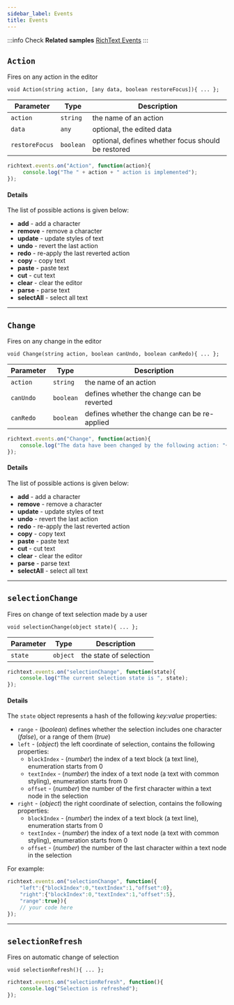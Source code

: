 ```yaml
---
sidebar_label: Events 
title: Events
---
```


:::info
Check **Related samples** [RichText Events](https://snippet.dhtmlx.com/sb5qipjz)
:::

## `Action`

Fires on any action in the editor

`void Action(string action, [any data, boolean restoreFocus]){ ... };`

| Parameter      | Type      | Description                                        |
| -------------- | --------- | -------------------------------------------------- |
| `action`       | `string`  | the name of an action                              |
| `data`         | `any`     | optional, the edited data                          |
| `restoreFocus` | `boolean` | optional, defines whether focus should be restored |


```js 
richtext.events.on("Action", function(action){
     console.log("The " + action + " action is implemented");
});
```

#### Details
The list of possible actions is given below:

- **add** - add a character
- **remove** - remove a character
- **update** - update styles of text
- **undo** - revert the last action
- **redo** - re-apply the last reverted action
- **copy** - copy text
- **paste** - paste text
- **cut** - cut text
- **clear** - clear the editor
- **parse** - parse text
- **selectAll** - select all text
___

## `Change`

Fires on any change in the editor

`void Change(string action, boolean canUndo, boolean canRedo){ ... };`

| Parameter | Type      | Description                                  |
| --------- | --------- | -------------------------------------------- |
| `action`  | `string`  | the name of an action                        |
| `canUndo` | `boolean` | defines whether the change can be reverted   |
| `canRedo` | `boolean` | defines whether the change can be re-applied |


```js 
richtext.events.on("Change", function(action){
    console.log("The data have been changed by the following action: "+ action);;
});
```

#### Details

The list of possible actions is given below:

- **add** - add a character
- **remove** - remove a character
- **update** - update styles of text
- **undo** - revert the last action
- **redo** - re-apply the last reverted action
- **copy** - copy text
- **paste** - paste text
- **cut** - cut text
- **clear** - clear the editor
- **parse** - parse text
- **selectAll** - select all text
___

## `selectionChange`

Fires on change of text selection made by a user

`void selectionChange(object state){ ... };`

| Parameter | Type     | Description            |
| --------- | -------- | ---------------------- |
| `state`   | `object` | the state of selection |


```js 
richtext.events.on("selectionChange", function(state){
    console.log("The current selection state is ", state);
});
```

#### Details

The `state` object represents a hash of the following *key:value* properties:

- `range` - (*boolean*) defines whether the selection includes one character (*false*), or a range of them (*true*)
- `left` - (*object*) the left coordinate of selection, contains the following properties:
    - `blockIndex` - (*number*) the index of a text block (a text line), enumeration starts from 0
    - `textIndex` - (*number*) the index of a text node (a text with common styling), enumeration starts from 0
    - `offset` - (*number*) the number of the first character within a text node in the selection
- `right` - (*object*) the right coordinate of selection, contains the following properties:
    - `blockIndex` - (*number*) the index of a text block (a text line), enumeration starts from 0
    - `textIndex` - (*number*) the index of a text node (a text with common styling), enumeration starts from 0
    - `offset` - (*number*) the number of the last character within a text node in the selection

For example:

```js 
richtext.events.on("selectionChange", function({
    "left":{"blockIndex":0,"textIndex":1,"offset":0},
    "right":{"blockIndex":0,"textIndex":1,"offset":5},
    "range":true}){
    // your code here
});
```

___

## `selectionRefresh`

Fires on automatic change of selection

`void selectionRefresh(){ ... };`

```js 
richtext.events.on("selectionRefresh", function(){
    console.log("Selection is refreshed");
});
```


